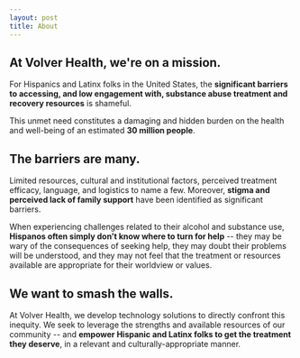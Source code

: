 ```yaml
---
layout: post
title: About
---
```


## At Volver Health, we're on a mission.

For Hispanics and Latinx folks in the United States, the **significant barriers to accessing, and low engagement with, substance abuse treatment and recovery resources** is shameful.

This unmet need constitutes a damaging and hidden burden on the health and well-being of an estimated **30 million people**.

## The barriers are many.

Limited resources, cultural and institutional factors, perceived treatment efficacy, language, and logistics to name a few. Moreover, **stigma and perceived lack of family support** have been identified as significant barriers.

When experiencing challenges related to their alcohol and substance use, **Hispanos often simply don’t know where to turn for help** -- they may be wary of the consequences of seeking help, they may doubt their problems will be understood, and they may not feel that the treatment or resources available are appropriate for their worldview or values.

## We want to smash the walls.

At Volver Health, we develop technology solutions to directly confront this inequity. We seek to leverage the strengths and available resources of our community -- and **empower Hispanic and Latinx folks to get the treatment they deserve**, in a relevant and culturally-appropriate manner.